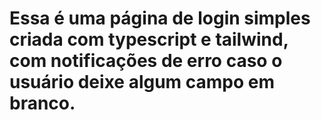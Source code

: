 # Essa é uma página de login simples criada com typescript e tailwind, com notificações de erro caso o usuário deixe algum campo em branco.
